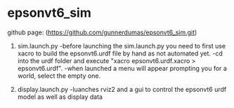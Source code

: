 # epsonvt6_sim
github page: (https://github.com/gunnerdumas/epsonvt6_sim.git)


1) sim.launch.py
-before launching the sim.launch.py you need to first use xacro to build the epsonvt6.urdf file by hand as not automated yet.
-cd into the urdf folder and execute "xacro epsonvt6.urdf.xacro > epsonvt6.urdf".
-when launched a menu will appear prompting you for a world, select the empty one.

2) display.launch.py
-luanches rviz2 and a gui to control the epsonvt6 urdf model as well as display data